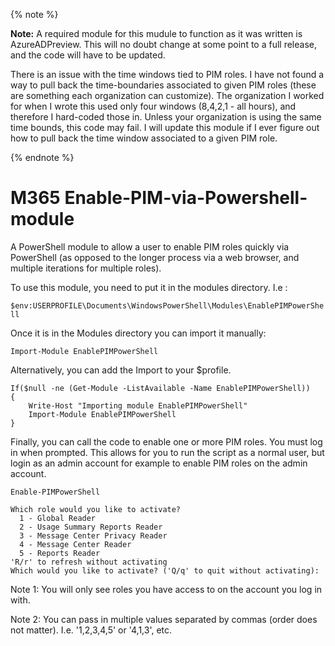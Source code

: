 {% note %}

**Note:** A required module for this mudule to function as it was written is AzureADPreview.  This will no doubt change at some point to a full release, and the code will have to be updated.

There is an issue with the time windows tied to PIM roles.  I have not found a way to pull back the time-boundaries associated to given PIM roles (these are something each organization can customize).  The organization I worked for when I wrote this used only four windows (8,4,2,1 - all hours), and therefore I hard-coded those in.  Unless your organization is using the same time bounds, this code may fail.  I will update this module if I ever figure out how to pull back the time window associated to a given PIM role.

{% endnote %}

# M365 Enable-PIM-via-Powershell-module

A PowerShell module to allow a user to enable PIM roles quickly via PowerShell (as opposed to the longer process via a web browser, and multiple iterations for multiple roles).

To use this module, you need to put it in the modules directory. I.e :

`$env:USERPROFILE\Documents\WindowsPowerShell\Modules\EnablePIMPowerShell`

Once it is in the Modules directory you can import it manually:

`Import-Module EnablePIMPowerShell`

Alternatively, you can add the Import to your $profile.

```
If($null -ne (Get-Module -ListAvailable -Name EnablePIMPowerShell))
{
    Write-Host "Importing module EnablePIMPowerShell"
    Import-Module EnablePIMPowerShell
}
```


Finally, you can call the code to enable one or more PIM roles.  You must log in when prompted.  This allows for you to run the script as a normal user, but login as an admin account for example to enable PIM roles on the admin account.

`Enable-PIMPowerShell`

```
Which role would you like to activate?
  1 - Global Reader 
  2 - Usage Summary Reports Reader 
  3 - Message Center Privacy Reader 
  4 - Message Center Reader 
  5 - Reports Reader 
'R/r' to refresh without activating
Which would you like to activate? ('Q/q' to quit without activating):
```
Note 1: You will only see roles you have access to on the account you log in with.

Note 2:  You can pass in multiple values separated by commas (order does not matter). I.e. '1,2,3,4,5' or '4,1,3', etc.
